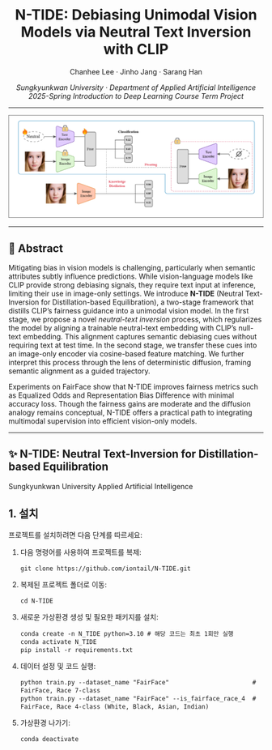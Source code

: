 <p align="center">
  <h1 align="center">N-TIDE: Debiasing Unimodal Vision Models via Neutral Text Inversion with CLIP</h1>
  <p align="center">
    <a>Chanhee Lee</a>
    ·
    <a>Jinho Jang</a>
    ·
    <a>Sarang Han</a>
  </p>
  <p align="center">
    <i>Sungkyunkwan University · Department of Applied Artificial Intelligence</i><br>
    <i>2025-Spring Introduction to Deep Learning Course Term Project</i>
  </p>
</p>

---
![overview](./assets/N_TIDE.png)

---

## 📝 Abstract

Mitigating bias in vision models is challenging, particularly when semantic attributes subtly influence predictions. While vision-language models like CLIP provide strong debiasing signals, they require text input at inference, limiting their use in image-only settings. We introduce **N-TIDE** (Neutral Text-Inversion for Distillation-based Equilibration), a two-stage framework that distills CLIP’s fairness guidance into a unimodal vision model. In the first stage, we propose a novel *neutral-text inversion* process, which regularizes the model by aligning a trainable neutral-text embedding with CLIP’s null-text embedding. This alignment captures semantic debiasing cues without requiring text at test time. In the second stage, we transfer these cues into an image-only encoder via cosine-based feature matching. We further interpret this process through the lens of deterministic diffusion, framing semantic alignment as a guided trajectory.

Experiments on FairFace show that N-TIDE improves fairness metrics such as Equalized Odds and Representation Bias Difference with minimal accuracy loss. Though the fairness gains are moderate and the diffusion analogy remains conceptual, N-TIDE offers a practical path to integrating multimodal supervision into efficient vision-only models.


---

## :sparkles: N-TIDE: Neutral Text-Inversion for Distillation-based Equilibration

Sungkyunkwan University Applied Artificial Intelligence

## 1. 설치 

프로젝트를 설치하려면 다음 단계를 따르세요:

1. 다음 명령어를 사용하여 프로젝트를 복제:
   ```
   git clone https://github.com/iontail/N-TIDE.git
   ```
2. 복제된 프로젝트 폴더로 이동:
   ```
   cd N-TIDE
   ```
3. 새로운 가상환경 생성 및 필요한 패키지를 설치:
   ```
   conda create -n N_TIDE python=3.10 # 해당 코드는 최초 1회만 실행
   conda activate N_TIDE  
   pip install -r requirements.txt
   ```
4. 데이터 설정 및 코드 실행:
   ```
   python train.py --dataset_name "FairFace"                       # FairFace, Race 7-class
   python train.py --dataset_name "FairFace" --is_fairface_race_4  # FairFace, Race 4-class (White, Black, Asian, Indian)
   ```
6. 가상환경 나가기:
    ```
    conda deactivate
    ```

